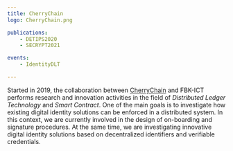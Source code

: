```yaml
---
title: CherryChain
logo: CherryChain.png

publications:
    - DETIPS2020
    - SECRYPT2021

events:
    - IdentityDLT

---
```




Started in 2019, the collaboration between [CherryChain](https://www.cherrychain.it/) and FBK-ICT performs research and innovation activities in the field of *Distributed Ledger Technology* and *Smart Contract*. One of the main goals is to investigate how existing digital identity solutions can be enforced in a distributed system.  In this context, we are currently involved in the design of on-boarding and signature procedures. At the same time, we are investigating innovative digital identity solutions based on decentralized identifiers and verifiable credentials.
